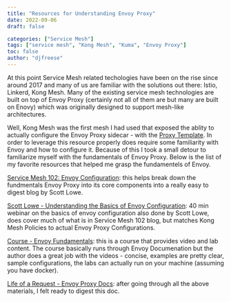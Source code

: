 ```yaml
---
title: "Resources for Understanding Envoy Proxy"
date: 2022-09-06
draft: false

categories: ["Service Mesh"]
tags: ["service mesh", "Kong Mesh", "Kuma", "Envoy Proxy"]
toc: false
author: "djfreese"
---
```


At this point Service Mesh related techologies have been on the rise since around 2017 and many of us are familiar with the solutions out there: Istio, Linkerd, Kong Mesh. Many of the existing service mesh technologies are built on top of Envoy Proxy (certainly not all of them are but many are built on Enovy) which was originally designed to support mesh-like architectures.

Well, Kong Mesh was the first mesh I had used that exposed the ablity to actually configure the Envoy Proxy sidecar - with the [Proxy Template](https://kuma.io/docs/1.7.x/policies/proxy-template/). In order to leverage this resource properly does require some familiarity with Envoy and how to configure it. Because of this I took a small detour to familiarize myself with the fundamentals of Envoy Proxy. Below is the list of my favorite resources that helped me grasp the fundamentels of Envoy.

[Service Mesh 102: Envoy Configuration](https://konghq.com/blog/envoy-service-mesh-configuration): this helps break down the fundmentals Envoy Proxy into its core components into a really easy to digest blog by Scott Lowe.

[Scott Lowe - Understanding the Basics of Envoy Configuration](https://www.youtube.com/watch?v=E-UpGmj6B9M): 40 min webinar on the basics of envoy configuration also done by Scott Lowe, does cover much of what is in Service Mesh 102 blog, but matches Kong Mesh Policies to actual Envoy Proxy Configurations.

[Course - Envoy Fundamentals](https://academy.tetrate.io/): this is a course that provides video and lab content. The course basically runs through Envoy Documenation but the author does a great job with the videos - concise, examples are pretty clear, sample configurations, the labs can actually run on your machine (assuming you have docker).

[Life of a Request - Envoy Proxy Docs](https://www.envoyproxy.io/docs/envoy/v1.19.0/intro/life_of_a_request): after going through all the above materials, I felt ready to digest this doc.
